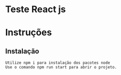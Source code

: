# Teste React js

# Instruções 
## Instalação
    Utilize npm i para instalação dos pacotes node
    Use o comando npm run start para abrir o projeto.
